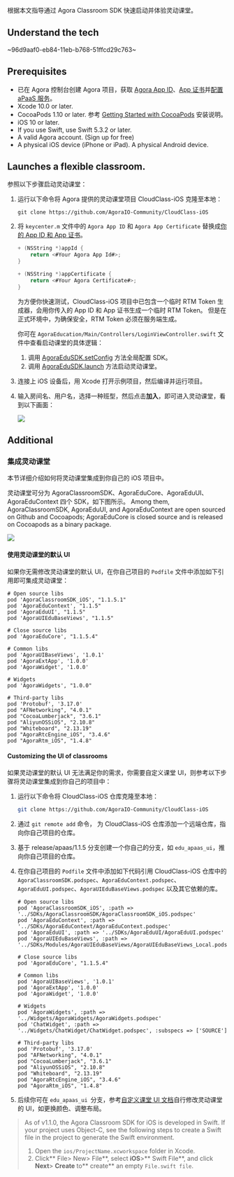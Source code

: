 根据本文指导通过 Agora Classroom SDK 快速启动并体验灵动课堂。

## Understand the tech

~96d9aaf0-eb84-11eb-b768-51ffcd29c763~

<a name="prerequisites"></a>

## Prerequisites

- 已在 Agora 控制台创建 Agora 项目，获取 [Agora App ID](/cn/Agora%20Platform/get_appid_token#%E8%8E%B7%E5%8F%96-app-id)、[App 证书](/cn/Agora%20Platform/get_appid_token#%E8%8E%B7%E5%8F%96-app-%E8%AF%81%E4%B9%A6)并[配置 aPaaS 服务](/cn/agora-class/agora_class_prep?platform=Web)。
- Xcode 10.0 or later.
- CocoaPods 1.10 or later. 参考 [Getting Started with CocoaPods](https://guides.cocoapods.org/using/getting-started.html#getting-started) 安装说明。
- iOS 10 or later.
- If you use Swift, use Swift 5.3.2 or later.
- A valid Agora account. (Sign up for free)
- A physical iOS device (iPhone or iPad). A physical Android device.

## Launches a flexible classroom.

参照以下步骤启动灵动课堂：

1. 运行以下命令将 Agora 提供的灵动课堂项目 CloudClass-iOS 克隆至本地：

   ```
   git clone https://github.com/AgoraIO-Community/CloudClass-iOS
   ```

2. 将 `keycenter.m` 文件中的 `Agora App ID` 和 `Agora App Certificate` 替换成[你的 App ID 和 App 证书](#prerequisites)。

   ```swift
   + (NSString *)appId {
       return <#Your Agora App Id#>;
   }

   + (NSString *)appCertificate {
       return <#Your Agora Certificate#>;
   }
   ```

   为方便你快速测试，CloudClass-iOS 项目中已包含一个临时 RTM Token 生成器，会用你传入的 App ID 和 App 证书生成一个临时 RTM Token。 但是在正式环境中，为确保安全，RTM Token 必须在服务端生成。

   你可在 `AgoraEducation/Main/Controllers/LoginViewController.swift` 文件中查看启动课堂的具体逻辑：

   1. 调用 [AgoraEduSDK.setConfig](/cn/agora-class/agora_class_api_ref_ios?platform=iOS#setconfig) 方法全局配置 SDK。
   2. 调用 [AgoraEduSDK.launch](/cn/agora-class/agora_class_api_ref_ios?platform=iOS#launch) 方法启动灵动课堂。

3. 连接上 iOS 设备后，用 Xcode 打开示例项目，然后编译并运行项目。

4. 输入房间名、用户名，选择一种班型，然后点击**加入**，即可进入灵动课堂，看到以下画面：

   ![](https://web-cdn.agora.io/docs-files/1620822526000)

## Additional

<a name="integrate"></a>

### 集成灵动课堂

本节详细介绍如何将灵动课堂集成到你自己的 iOS 项目中。

灵动课堂可分为 AgoraClassroomSDK、AgoraEduCore、AgoraEduUI、AgoraEduContext 四个 SDK，如下图所示。 Among them, AgoraClassroomSDK, AgoraEduUI, and AgoraEduContext are open sourced on Github and Cocoapods; AgoraEduCore is closed source and is released on Cocoapods as a binary package.

![](https://web-cdn.agora.io/docs-files/1620822526000)

<a name="default_ui"></a>

#### 使用灵动课堂的默认 UI

如果你无需修改灵动课堂的默认 UI，在你自己项目的 `Podfile` 文件中添加如下引用即可集成灵动课堂：

```
# Open source libs
pod 'AgoraClassroomSDK_iOS', "1.1.5.1"
pod 'AgoraEduContext', "1.1.5"
pod 'AgoraEduUI', "1.1.5"
pod 'AgoraUIEduBaseViews', "1.1.5"

# Close source libs
pod 'AgoraEduCore', "1.1.5.4"

# Common libs
pod 'AgoraUIBaseViews', '1.0.1'
pod 'AgoraExtApp', '1.0.0'
pod 'AgoraWidget', '1.0.0'

# Widgets
pod 'AgoraWidgets', "1.0.0"

# Third-party libs
pod 'Protobuf', '3.17.0'
pod "AFNetworking", "4.0.1"
pod "CocoaLumberjack", "3.6.1"
pod "AliyunOSSiOS", "2.10.8"
pod "Whiteboard", "2.13.19"
pod "AgoraRtcEngine_iOS", "3.4.6"
pod "AgoraRtm_iOS", "1.4.8"
```

<a name="custom_ui"></a>

#### Customizing the UI of classrooms

如果灵动课堂的默认 UI 无法满足你的需求，你需要自定义课堂 UI，则参考以下步骤将灵动课堂集成到你自己的项目中：

1. 运行以下命令将 CloudClass-iOS 仓库克隆至本地：

   ```bash
   git clone https://github.com/AgoraIO-Community/CloudClass-iOS
   ```

2. 通过 `git remote add` 命令， 为 CloudClass-iOS 仓库添加一个远端仓库，指向你自己项目的仓库。

3. 基于 release/apaas/1.1.5 分支创建一个你自己的分支，如 `edu_apaas_ui`，推向你自己项目的仓库。

4. 在你自己项目的 `Podfile` 文件中添加如下代码引用 CloudClass-iOS 仓库中的 `AgoraClassroomSDK.podspec`、`AgoraEduContext.podspec`、`AgoraEduUI.podspec`、`AgoraUIEduBaseViews.podspec` 以及其它依赖的库。

   ```
   # Open source libs
   pod 'AgoraClassroomSDK_iOS', :path => '../SDKs/AgoraClassroomSDK/AgoraClassroomSDK_iOS.podspec'
   pod 'AgoraEduContext', :path => '../SDKs/AgoraEduContext/AgoraEduContext.podspec'
   pod 'AgoraEduUI', :path => '../SDKs/AgoraEduUI/AgoraEduUI.podspec'
   pod 'AgoraUIEduBaseViews', :path => '../SDKs/Modules/AgoraUIEduBaseViews/AgoraUIEduBaseViews_Local.podspec'

   # Close source libs
   pod 'AgoraEduCore', "1.1.5.4"

   # Common libs
   pod 'AgoraUIBaseViews', '1.0.1'
   pod 'AgoraExtApp', '1.0.0'
   pod 'AgoraWidget', '1.0.0'

   # Widgets
   pod 'AgoraWidgets', :path => '../Widgets/AgoraWidgets/AgoraWidgets.podspec'
   pod 'ChatWidget', :path => '../Widgets/ChatWidget/ChatWidget.podspec', :subspecs => ['SOURCE']

   # Third-party libs
   pod 'Protobuf', '3.17.0'
   pod "AFNetworking", "4.0.1"
   pod "CocoaLumberjack", "3.6.1"
   pod "AliyunOSSiOS", "2.10.8"
   pod "Whiteboard", "2.13.19"
   pod "AgoraRtcEngine_iOS", "3.4.6"
   pod "AgoraRtm_iOS", "1.4.8"
   ```

5. 后续你可在 `edu_apaas_ui `分支，参考[自定义课堂 UI 文档](/cn/agora-class/agora_class_custom_ui_ios?platform=iOS)自行修改灵动课堂的 UI，如更换颜色、调整布局。

> As of v1.1.0,  the Agora Classroom SDK for iOS is developed in Swift. If your project uses Object-C, see the following steps to create a Swift file in the project to generate the Swift environment.
>
> 1. Open the `ios/ProjectName.xcworkspace` folder in Xcode.
> 2. Click** File> New> File**, select **iOS**>** Swift File**, and click **Next**> **Create** to** create** an empty `File.swift file`.